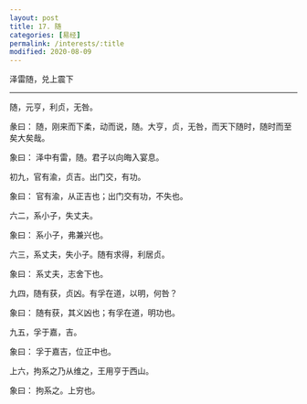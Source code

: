 ```yaml
---
layout: post
title: 17. 随
categories: [易经]
permalink: /interests/:title
modified: 2020-08-09
---
```


泽雷随，兑上震下

---

随，元亨，利贞，无咎。

彖曰： 随，刚来而下柔，动而说，随。大亨，贞，无咎，而天下随时，随时而至矣大矣哉。

象曰： 泽中有雷，随。君子以向晦入宴息。

初九，官有渝，贞吉。出门交，有功。

象曰： 官有渝，从正吉也；出门交有功，不失也。

六二，系小子，失丈夫。

象曰： 系小子，弗兼兴也。

六三，系丈夫，失小子。随有求得，利居贞。

象曰： 系丈夫，志舍下也。

九四，随有获，贞凶。有孚在道，以明，何咎？

象曰： 随有获，其义凶也；有孚在道，明功也。

九五，孚于嘉，吉。

象曰： 孚于嘉吉，位正中也。

上六，拘系之乃从维之，王用亨于西山。

象曰： 拘系之。上穷也。